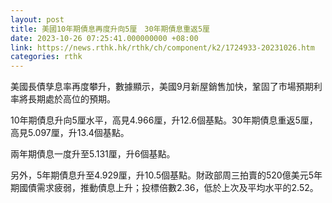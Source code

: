 ```yaml
---
layout: post
title: 美國10年期債息再度升向5厘　30年期債息重返5厘
date: 2023-10-26 07:25:41.000000000 +08:00
link: https://news.rthk.hk/rthk/ch/component/k2/1724933-20231026.htm
categories: rthk
---
```


美國長債孳息率再度攀升，數據顯示，美國9月新屋銷售加快，鞏固了市場預期利率將長期處於高位的預期。

10年期債息升向5厘水平，高見4.966厘，升12.6個基點。30年期債息重返5厘，高見5.097厘，升13.4個基點。

兩年期債息一度升至5.131厘，升6個基點。

另外，5年期債息升至4.929厘，升10.5個基點。財政部周三拍賣的520億美元5年期國債需求疲弱，推動債息上升；投標倍數2.36，低於上次及平均水平的2.52。
